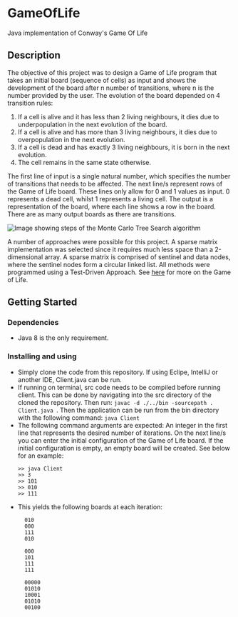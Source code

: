 # GameOfLife

Java implementation of Conway's Game Of Life 

## Description

The objective of this project was to design a Game of Life program that takes an initial board (sequence of cells) as input and shows the development of the board after n number of transitions, where n is the number provided by the user. The evolution of the board depended on 4 transition rules:
  1. If a cell is alive and it has less than 2 living neighbours, it dies due to underpopulation in the next evolution of the board.
  2. If a cell is alive and has more than 3 living neighbours, it dies due to overpopulation in the next evolution.
  3. If a cell is dead and has exactly 3 living neighbours, it is born in the next evolution.
  4. The cell remains in the same state otherwise.

The first line of input is a single natural number, which specifies the number of transitions that needs to be affected. The next line/s represent rows of the Game of Life board. These lines only allow for 0 and 1 values as input. 0 represents a dead cell, whilst 1 represents a living cell. The output is a representation of the board, where each line shows a row in the board. There are as many output boards as there are transitions.

![Image showing steps of the Monte Carlo Tree Search algorithm](https://upload.wikimedia.org/wikipedia/commons/thumb/6/64/Game_of_life_Simkin_glider_gun.svg/749px-Game_of_life_Simkin_glider_gun.svg.png)

A number of approaches were possible for this project. A sparse matrix implementation was selected since it requires much less space than a 2-dimensional array. A sparse matrix is comprised of sentinel and data nodes, where the sentinel nodes form a circular linked list. All methods were programmed using a Test-Driven Approach. See [here](https://medium.com/@sidhantpanda/conways-game-of-life-explained-with-some-programming-a2970b468580) for more on the Game of Life.

## Getting Started

### Dependencies

* Java 8 is the only requirement. 

### Installing and using

* Simply clone the code from this repository. If using Eclipe, IntelliJ or another IDE, Client.java can be run. 
* If running on terminal, src code needs to be compiled before running client. This can be done by navigating into the src directory of the cloned the repository. Then run: ```javac -d ./../bin -sourcepath . Client.java ```. Then the application can be run from the bin directory with the following command: ```java Client```
* The following command arguments are expected: An integer in the first line that represents the desired number of iterations. On the next line/s you can enter the initial configuration of the Game of Life board. If the initial configuration is empty, an empty board will be created. See below for an example:
  ```
  >> java Client
  >> 3  
  >> 101  
  >> 010  
  >> 111
  ```
* This yields the following boards at each iteration:
  ```
    010
    000
    111
    010

    000
    101
    111
    111

    00000
    01010
    10001
    01010
    00100
  ```
   
